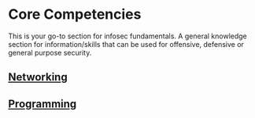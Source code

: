 # Core Competencies
This is your go-to section for infosec fundamentals. A general knowledge section for information/skills that can be used for offensive, defensive or general purpose security.

## [Networking](Networking/)
## [Programming](Programming/)